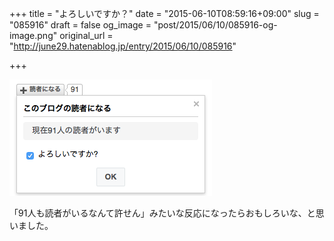 +++
title = "よろしいですか？"
date = "2015-06-10T08:59:16+09:00"
slug = "085916"
draft = false
og_image = "post/2015/06/10/085916-og-image.png"
original_url = "http://june29.hatenablog.jp/entry/2015/06/10/085916"

+++

<p><span itemscope itemtype="http://schema.org/Photograph"><img src="/post/2015/06/10/085916-20150610085821.png" alt="f:id:june29:20150610085821p:plain" title="f:id:june29:20150610085821p:plain" class="hatena-fotolife" itemprop="image"></span></p>

<p>「91人も読者がいるなんて許せん」みたいな反応になったらおもしろいな、と思いました。</p>
